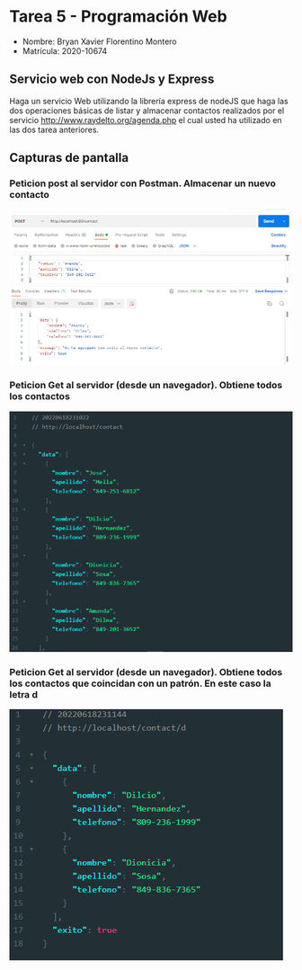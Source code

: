 # Tarea 5 - Programación Web

- Nombre: Bryan Xavier Florentino Montero
- Matrícula: 2020-10674

## Servicio web con NodeJs y Express

Haga un servicio Web utilizando la librería express de nodeJS que haga las dos
operaciones básicas de listar y almacenar contactos realizados por el servicio
http://www.raydelto.org/agenda.php el cual usted ha utilizado en las dos tarea
anteriores.

## Capturas de pantalla

### Peticion post al servidor con Postman. Almacenar un nuevo contacto
![Peticion Post](img/CapturaPost.png)
### Peticion Get al servidor (desde un navegador). Obtiene todos los contactos 
![Peticion Get](img/CapturaGet.png)
### Peticion Get al servidor (desde un navegador). Obtiene todos los contactos que coincidan con un patrón. En este caso la letra d
![Peticion GetPattern](img/CapturaGetByPattern.png)
